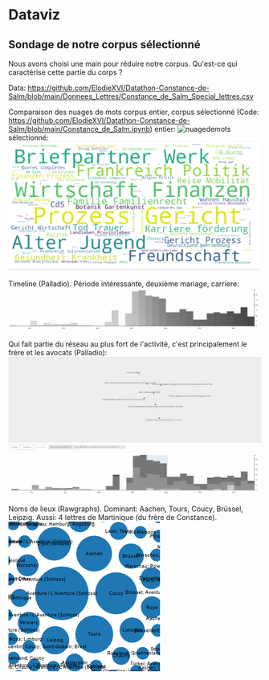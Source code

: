 # Dataviz
## Sondage de notre corpus sélectionné

Nous avons choisi une main pour réduire notre corpus. Qu'est-ce qui caractérise cette partie du corps ?

Data: https://github.com/ElodieXVI/Datathon-Constance-de-Salm/blob/main/Donnees_Lettres/Constance_de_Salm_Special_lettres.csv

Comparaison des nuages de mots corpus entier, corpus sélectionné (Code: https://github.com/ElodieXVI/Datathon-Constance-de-Salm/blob/main/Constance_de_Salm.ipynb)
entier:
![nuagedemots](wordcloud%20Schlagwörter%20corpus%20complet.PNG)
sélectionné:
![nuagedemots](wordcloud%20Schlagwörter%20corpus%20sélectionné.PNG)

Timeline (Palladio). Période intéressante, deuxième mariage, carriere:
![Timeline](timeline%20corpus%20séléctionné.PNG)

Qui fait partie du réseau au plus fort de l'activité, c'est principalement le frère et les avocats (Palladio):
![reseau](reseau%20corpus%20sélectionné%20-%20focalisation%20temporelle%20en%20fonction%20de%20la%20quantité%20-%20resultat%20principalement%20frère%20et%20avocat.PNG)

Noms de lieux (Rawgraphs). Dominant: Aachen, Tours, Coucy, Brüssel, Leipzig. Aussi: 4 lettres de Martinique (du frère de Constance). 
![lieux](zentrale%20orte%201main.PNG)
